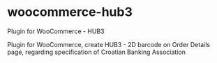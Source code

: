 # woocommerce-hub3
Plugin for WooCommerce - HUB3

Plugin for WooCommerce, create HUB3 - 2D barcode on Order Details page, regarding specification of Croatian Banking Association
